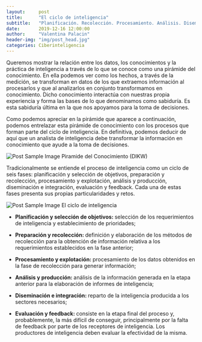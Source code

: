 ```yaml
---
layout:     post
title:      "El ciclo de inteligencia"
subtitle:   "Planificación. Recolección. Procesamiento. Análisis. Diseminación. Evaluación"
date:       2019-12-16 12:00:00
author:     "Valentina Palacin"
header-img: "img/post_head.jpg"
categories: Ciberinteligencia
---
```


<p>Queremos mostrar la relación entre los datos, los conocimientos y la práctica de inteligencia a través de lo que se conoce como una pirámide del conocimiento. En ella podemos ver como los hechos, a través de la medición, se transforman en datos de los que extraemos información al procesarlos y que al analizarlos en conjunto transformamos en conocimiento. Dicho conocimiento interactúa con nuestras propia experiencia y forma las bases de lo que denominamos como sabiduría. Es esta sabiduría última en la que nos apoyamos para la toma de decisiones.</p>

<p>Como podemos apreciar en la pirámide que aparece a continuación, podemos entrelazar esta pirámide de conocimiento con los procesos que forman parte del ciclo de inteligencia. En definitiva, podemos deducir de aquí que un analista de inteligencia debe transformar la información en conocimiento que ayude a la toma de decisiones.</p>

<img src="{{ site.baseurl }}/img/dkiw.png" class="img-responsive" alt="Post Sample Image">
<span class="caption text-muted">Piramide del Conocimiento (DIKW)</span>

<p>Tradicionalmente se entiende el proceso de inteligencia como un ciclo de seis fases: planificación y selección de objetivos, preparación y recolección, procesamiento y explotación, análisis y producción, diseminación e integración, evaluación y feedback. Cada una de estas fases presenta sus propias particularidades y retos.</p>

<img src="{{ site.baseurl }}/img/ciclo_de_inteligencia.png" class="img-responsive" alt="Post Sample Image">
<span class="caption text-muted">El ciclo de inteligencia</span>

<ul>
	<li><p><strong>Planificación y selección de objetivos: </strong>selección de los requerimientos de inteligencia y establecimiento de prioridades;</p></li>
	<li><p><strong>Preparación y recolección: </strong> definición y elaboración de los métodos de recolección para la obtención de información relativa a los requerimientos establecidos en la fase anterior;</p></li>
	<li><p><strong>Procesamiento y explotación: </strong>procesamiento de los datos obtenidos en la fase de recolección para generar información;</p></li>
	<li><p><strong>Análisis y producción: </strong>análisis de la información generada en la etapa anterior para la elaboración de informes de inteligencia;</p></li>
	<li><p><strong>Diseminación e integración: </strong>reparto de la inteligencia producida a los sectores necesarios;</p></li>
	<li><p><strong>Evaluación y feedback: </strong>consiste en la etapa final del proceso y, probablemente, la más difícil de conseguir, principalmente por la falta de feedback por parte de los receptores de inteligencia. Los productores de inteligencia deben evaluar la efectividad de la misma.</p></li>
</ul>